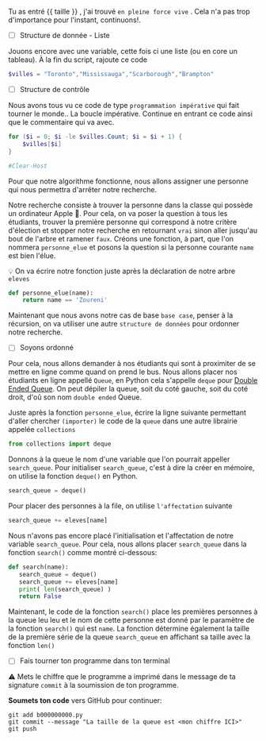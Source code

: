 Tu as entré {{ taille }} , j'ai trouvé `en pleine force vive` . Cela n'a pas trop d'importance pour l'instant, continuons!.

- [ ] Structure de donnée - Liste

Jouons encore avec une variable, cette fois ci une liste (ou en core un tableau). À la fin du script, rajoute ce code

```powershell
$villes = "Toronto","Mississauga","Scarborough","Brampton"
```

- [ ] Structure de contrôle

Nous avons tous vu ce code de type `programmation impérative` qui fait tourner le monde.. La boucle impérative. Continue en entrant ce code ainsi que le commentaire qui va avec.

```powershell
for ($i = 0; $i -le $villes.Count; $i = $i + 1) {
    $villes[$i]
}

#Clear-Host

```



Pour que notre algorithme fonctionne, nous allons assigner une personne qui nous permettra d'arrêter notre recherche.

Notre recherche consiste à trouver la personne dans la classe qui possède un ordinateur Apple :apple:. Pour cela, on va poser la question à tous les étudiants, trouver la première personne qui correspond à notre critère d'élection et stopper notre recherche en retournant `vrai` sinon aller jusqu'au bout de l'arbre et ramener `faux`. Créons une fonction, à part, que l'on nommera `personne_elue` et posons la question si la personne courante `name` est bien l'élue.

:bulb: On va écrire notre fonction juste après la déclaration de notre arbre `eleves`

```python
def personne_elue(name):
    return name == 'Zoureni'
```

Maintenant que nous avons notre cas de base `base case`, penser à la récursion, on va utiliser une autre `structure de données` pour ordonner notre recherche.  

- [ ] Soyons ordonné

Pour cela, nous allons demander à nos étudiants qui sont à proximiter de se mettre en ligne comme quand on prend le bus. Nous allons placer nos étudiants en ligne appellé `Queue`, en Python cela s'appelle `deque` pour [Double Ended Queue](https://en.wikipedia.org/wiki/Double-ended_queue). On peut dépiler la queue, soit du coté gauche, soit du coté droit, d'oû son nom `double ended` Queue.

Juste après la fonction `personne_elue`, écrire la ligne suivante permettant d'aller chercher `(importer)` le code de la `queue` dans une autre librairie appelée `collections`

```python
from collections import deque
``` 

Donnons à la queue le nom d'une variable que l'on pourrait appeller `search_queue`. Pour initialiser `search_queue`, c'est à dire la créer en mémoire, on utilise la fonction `deque()` en Python. 

```python
search_queue = deque()
```

Pour placer des personnes à la file, on utilise `l'affectation` suivante 

```python
search_queue += eleves[name]
```

Nous n'avons pas encore placé l'initialisation et l'affectation de notre variable `search_queue`. Pour cela, nous allons placer `search_queue` dans la fonction `search()` comme montré ci-dessous:

```python
def search(name):
   search_queue = deque()
   search_queue += eleves[name]
   print( len(search_queue) )
   return False
```

Maintenant, le code de la fonction `search()` place les premières personnes à la queue leu leu et le nom de cette personne est donné par le paramètre de la fonction `search()` qui est `name`. La fonction détermine également la taille de la première série de la queue `search_queue` en affichant sa taille avec la fonction `len()`

- [ ] Fais tourner ton programme dans ton terminal

:warning: Mets le chiffre que le programme a imprimé dans le message de ta signature `commit` à la soumission de ton programme.


**Soumets ton code** vers GitHub pour continuer:
```
git add b000000000.py
git commit --message "La taille de la queue est <mon chiffre ICI>"
git push
```

